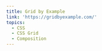 ```yaml
---
title: Grid by Example
link: 'https://gridbyexample.com/'
topics:
  - CSS
  - CSS Grid
  - Composition
---
```


